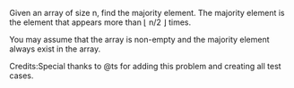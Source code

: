 Given an array of size n, find the majority element. The majority element is the element that appears more than &lfloor; n/2 &rfloor; times.

You may assume that the array is non-empty and the majority element always exist in the array.

Credits:Special thanks to @ts for adding this problem and creating all test cases.